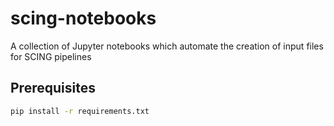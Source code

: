 # scing-notebooks

A collection of Jupyter notebooks which automate the creation of input files for SCING pipelines

## Prerequisites

```bash
pip install -r requirements.txt
```
